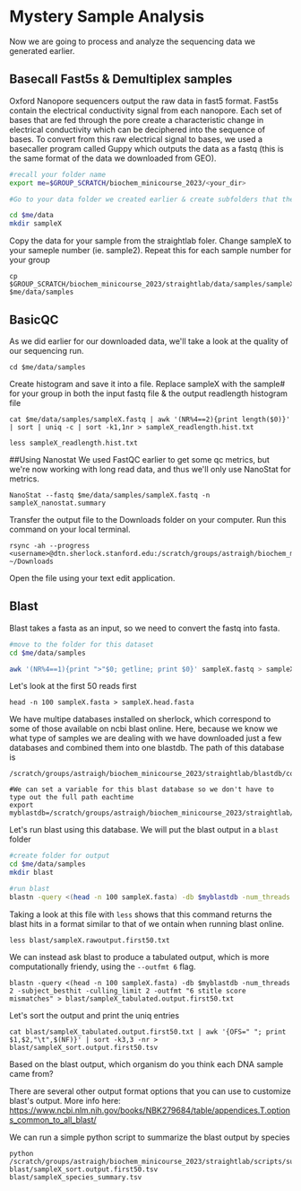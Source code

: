 # Mystery Sample Analysis

Now we are going to process and analyze the sequencing data we generated earlier. 

## Basecall Fast5s & Demultiplex samples

Oxford Nanopore sequencers output the raw data in fast5 format. Fast5s contain the electrical conductivity signal from each nanopore. Each set of bases that are fed through the pore create a characteristic change in electrical conductivity which can be deciphered into the sequence of bases. To convert from this raw electrical signal to bases, we used a basecaller program called Guppy which outputs the data as a fastq (this is the same format of the data we downloaded from GEO). 

```bash
#recall your folder name
export me=$GROUP_SCRATCH/biochem_minicourse_2023/<your_dir>

#Go to your data folder we created earlier & create subfolders that the fastq files will go in. Change sampleX to your sample number.

cd $me/data
mkdir sampleX
```
Copy the data for your sample from the straightlab foler. Change sampleX to your sameple number (ie. sample2). Repeat this for each sample number for your group
```
cp $GROUP_SCRATCH/biochem_minicourse_2023/straightlab/data/samples/sampleX.fastq $me/data/samples
```

## BasicQC
As we did earlier for our downloaded data, we'll take a look at the quality of our sequencing run.

```
cd $me/data/samples
```
Create histogram and save it into a file. 
Replace sampleX with the sample# for your group in both the input fastq file & the output readlength histogram file
```
cat $me/data/samples/sampleX.fastq | awk '(NR%4==2){print length($0)}' | sort | uniq -c | sort -k1,1nr > sampleX_readlength.hist.txt

less sampleX_readlength.hist.txt
```


##Using Nanostat
We used FastQC earlier to get some qc metrics, but we're now working with long read data, and thus we'll only use NanoStat for metrics.
```
NanoStat --fastq $me/data/samples/sampleX.fastq -n sampleX_nanostat.summary
```
Transfer the output file to the Downloads folder on your computer. Run this command on your local terminal.
```
rsync -ah --progress <username>@dtn.sherlock.stanford.edu:/scratch/groups/astraigh/biochem_minicourse_2023/<your_dir>/data/samples/sampleX_nanostat.summary ~/Downloads
```
Open the file using your text edit application.


## Blast

Blast takes a fasta as an input, so we need to convert the fastq into fasta.

```bash
#move to the folder for this dataset
cd $me/data/samples

awk '(NR%4==1){print ">"$0; getline; print $0}' sampleX.fastq > sampleX.fasta
```

Let's look at the first 50 reads first
```
head -n 100 sampleX.fasta > sampleX.head.fasta
```

We have multipe databases installed on sherlock, which correspond to some of those available on ncbi blast online. Here, because we know we what type of samples we are dealing with we have downloaded just a few databases and combined them into one blastdb. The path of this database is  
```
/scratch/groups/astraigh/biochem_minicourse_2023/straightlab/blastdb/combined_db

#We can set a variable for this blast database so we don't have to type out the full path eachtime
export myblastdb=/scratch/groups/astraigh/biochem_minicourse_2023/straightlab/blastdb/combined_db

```

Let's run blast using this database. We will put the blast output in a `blast` folder

```bash
#create folder for output
cd $me/data/samples
mkdir blast

#run blast
blastn -query <(head -n 100 sampleX.fasta) -db $myblastdb -num_threads 2 > blast/sampleX.rawoutput.first50.txt
```

Taking a look at this file with `less` shows that this command returns the blast hits in a format similar to that of we ontain when running blast online. 
```
less blast/sampleX.rawoutput.first50.txt
```


We can instead ask blast to produce a tabulated output, which is more computationally friendy, using the `--outfmt 6` flag.

```
blastn -query <(head -n 100 sampleX.fasta) -db $myblastdb -num_threads 2 -subject_besthit -culling_limit 2 -outfmt "6 stitle score mismatches" > blast/sampleX_tabulated.output.first50.txt
```
Let's sort the output and print the uniq entries
```
cat blast/sampleX_tabulated.output.first50.txt | awk '{OFS=" "; print $1,$2,"\t",$(NF)}' | sort -k3,3 -nr > blast/sampleX_sort.output.first50.tsv
```
Based on the blast output, which organism do you think each DNA sample came from?


There are several other output format options that you can use to customize blast's output. More info here: https://www.ncbi.nlm.nih.gov/books/NBK279684/table/appendices.T.options_common_to_all_blast/

We can run a simple python script to summarize the blast output by species

```
python /scratch/groups/astraigh/biochem_minicourse_2023/straightlab/scripts/summarize_species.py blast/sampleX_sort.output.first50.tsv blast/sampleX_species_summary.tsv
```
